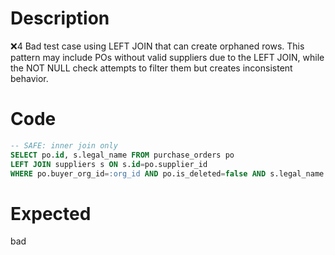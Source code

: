 # Description
❌4 Bad test case using LEFT JOIN that can create orphaned rows. This pattern may include POs without valid suppliers due to the LEFT JOIN, while the NOT NULL check attempts to filter them but creates inconsistent behavior.

# Code
```sql
-- SAFE: inner join only
SELECT po.id, s.legal_name FROM purchase_orders po
LEFT JOIN suppliers s ON s.id=po.supplier_id
WHERE po.buyer_org_id=:org_id AND po.is_deleted=false AND s.legal_name IS NOT NULL;
```

# Expected
bad